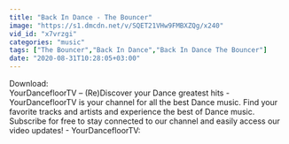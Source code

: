```yaml
---
title: "Back In Dance - The Bouncer"
image: "https://s1.dmcdn.net/v/SQET21VHw9FMBXZQg/x240"
vid_id: "x7vrzgi"
categories: "music"
tags: ["The Bouncer","Back In Dance","Back In Dance The Bouncer"]
date: "2020-08-31T10:28:05+03:00"
---
```

Download:   <br>YourDancefloorTV – (Re)Discover your Dance greatest hits - YourDancefloorTV is your channel for all the best Dance music. Find your favorite tracks and artists and experience the best of Dance music. Subscribe for free to stay connected to our channel and easily access our video updates! - YourDancefloorTV: 
